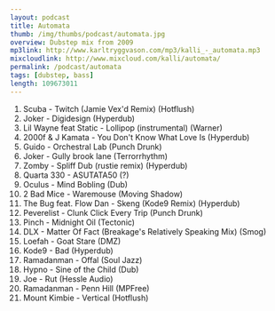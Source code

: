 ```yaml
---
layout: podcast
title: Automata
thumb: /img/thumbs/podcast/automata.jpg
overview: Dubstep mix from 2009
mp3link: http://www.karltryggvason.com/mp3/kalli_-_automata.mp3
mixcloudlink: http://www.mixcloud.com/kalli/automata/
permalink: /podcast/automata
tags: [dubstep, bass]
length: 109673011
---
```


01. Scuba - Twitch (Jamie Vex'd Remix) (Hotflush)
02. Joker -  Digidesign (Hyperdub)
03. Lil Wayne feat Static -  Lollipop (instrumental) (Warner)
04. 2000f & J Kamata -  You Don't Know What Love Is (Hyperdub)
05. Guido -  Orchestral Lab (Punch Drunk)
06. Joker -  Gully brook lane (Terrorrhythm)
07. Zomby -  Spliff Dub (rustie remix) (Hyperdub)
08. Quarta 330 -  ASUTATA50 (?)
09. Oculus -  Mind Bobling (Dub)
10. 2 Bad Mice -  Waremouse (Moving Shadow)
11. The Bug feat. Flow Dan -  Skeng (Kode9 Remix) (Hyperdub)
12. Peverelist -  Clunk Click Every Trip (Punch Drunk)
13. Pinch -  Midnight Oil (Tectonic)
14. DLX -  Matter Of Fact (Breakage's Relatively Speaking Mix) (Smog)
15. Loefah -  Goat Stare (DMZ)
16. Kode9 -  Bad (Hyperdub)
17. Ramadanman -  Offal (Soul Jazz)
18. Hypno -  Sine of the Child (Dub)
19. Joe -  Rut (Hessle Audio)
20. Ramadanman -  Penn Hill (MPFree)
21. Mount Kimbie - Vertical (Hotflush)
